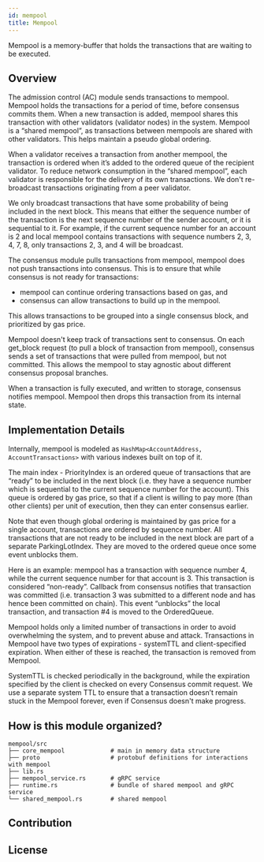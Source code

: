 ```yaml
---
id: mempool
title: Mempool
---
```


Mempool is a memory-buffer that holds the transactions that are waiting to be executed.

## Overview

The admission control (AC) module sends transactions to mempool. Mempool holds the transactions for a period of time, before consensus commits them. When a new transaction is added, mempool shares this transaction with other validators (validator nodes) in the system. Mempool is a “shared mempool”, as transactions between mempools are shared with other validators. This helps maintain a pseudo global ordering.

When a validator receives a transaction from another mempool, the transaction is ordered when it’s added to the ordered queue of the recipient validator. To reduce network consumption in the “shared mempool”, each validator is responsible for the delivery of its own transactions. We don't re-broadcast transactions originating from a peer validator.

We only broadcast transactions that have some probability of being included in the next block. This means that either the sequence number of the transaction is the next sequence number of the sender account, or it is sequential to it. For example, if the current sequence number for an account is 2 and local mempool contains transactions with sequence numbers 2, 3, 4, 7, 8, only transactions 2, 3, and 4 will be broadcast.

The consensus module pulls transactions from mempool, mempool does not push transactions into consensus. This is to ensure that while consensus is not ready for transactions:

* mempool can continue ordering transactions based on gas, and
* consensus can allow transactions to build up in the mempool.

This allows transactions to be grouped into a single consensus block, and prioritized by gas price.

Mempool doesn't keep track of transactions sent to consensus. On each get_block request (to pull a block of transaction from mempool), consensus sends a set of transactions that were pulled from mempool, but not committed. This allows the mempool to stay agnostic about different consensus proposal branches.

When a transaction is fully executed, and written to storage, consensus notifies mempool. Mempool then drops this transaction from its internal state.

## Implementation Details

Internally, mempool is modeled as `HashMap<AccountAddress, AccountTransactions>` with various indexes built on top of it.

The main index - PriorityIndex is an ordered queue of transactions that are “ready” to be included in the next block (i.e. they have a sequence number which is sequential to the current sequence number for the account). This queue is ordered by gas price, so that if a client is willing to pay more (than other clients) per unit of execution, then they can enter consensus earlier.

Note that even though global ordering is maintained by gas price for a single account, transactions are ordered by sequence number. All transactions that are not ready to be included in the next block are part of a separate ParkingLotIndex. They are moved to the ordered queue once some event unblocks them.

Here is an example: mempool has a transaction with sequence number 4, while the current sequence number for that account is 3. This transaction is considered “non-ready”. Callback from consensus notifies that transaction was committed (i.e. transaction 3 was submitted to a different node and has hence been committed on chain). This event “unblocks” the local transaction, and transaction #4 is moved to the OrderedQueue.

Mempool holds only a limited number of transactions in order to avoid overwhelming the system, and to prevent abuse and attack. Transactions in Mempool have two types of expirations - systemTTL and client-specified expiration. When either of these is reached, the transaction is removed from Mempool.

SystemTTL is checked periodically in the background, while the expiration specified by the client is checked on every Consensus commit request. We use a separate system TTL to ensure that a transaction doesn’t remain stuck in the Mempool forever, even if Consensus doesn't make progress.

## How is this module organized?
    mempool/src
    ├── core_mempool             # main in memory data structure
    ├── proto                    # protobuf definitions for interactions with mempool
    ├── lib.rs
    ├── mempool_service.rs       # gRPC service
    ├── runtime.rs               # bundle of shared mempool and gRPC service
    └── shared_mempool.rs        # shared mempool
 

## Contribution

## License
